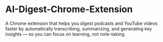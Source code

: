 # AI-Digest-Chrome-Extension
A Chrome extension that helps you digest podcasts and YouTube videos faster by automatically transcribing, summarizing, and generating key insights — so you can focus on learning, not note-taking.
